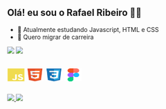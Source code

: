 ## Olá! eu sou o Rafael Ribeiro ✌🏽

- 📔 Atualmente estudando Javascript, HTML e CSS
- 🚀 Quero migrar de carreira




<img height="180em" src="https://github-readme-stats-sigma-five.vercel.app/api?username=rafaelribeiro-dev&github-readme-stats&count_private=true&show_icons=true&bg_color=-45,FF3D7B,FFD876&title_color=fff&text_color=fff&icon_color=fff&border_radius=16&hide_border=true"/> <img height="180em" src="https://github-readme-stats-sigma-five.vercel.app/api/top-langs/?username=rafaelribeiro-dev&layout=compact&border_radius=16&title_color=D6326E"/>

<div style="display: inline_block"><br>
  <img align="center" alt="Rafa-Js" height="30" width="40" src="https://raw.githubusercontent.com/devicons/devicon/master/icons/javascript/javascript-plain.svg">
  <img align="center" alt="Rafa-HTML" height="30" width="40" src="https://raw.githubusercontent.com/devicons/devicon/master/icons/html5/html5-original.svg">
  <img align="center" alt="Rafa-CSS" height="30" width="40" src="https://raw.githubusercontent.com/devicons/devicon/master/icons/css3/css3-original.svg">
   <img align="center" alt="Rafa-FIGMA" height="30" width="40" src="https://raw.githubusercontent.com/devicons/devicon/master/icons/figma/figma-original.svg">
</div>

##


<div dir="auto">
  <a target="_blank" href="https://www.linkedin.com/in/rafael-ribeiro-alves-48293aa2/">
    <img
      src="https://img.shields.io/badge/LinkedIn-0077B5?style=for-the-badge&logo=linkedin&logoColor=white"
      style="max-width: 100%"
    />
  </a>
  <a target="_blank" href="https://www.instagram.com/devribeiro/">
    <img
      src="https://img.shields.io/badge/Instagram-E4405F?style=for-the-badge&logo=instagram&logoColor=white"
      style="max-width: 100%"
    />
  </a>
</div>
